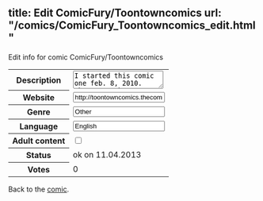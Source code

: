 title: Edit ComicFury/Toontowncomics
url: "/comics/ComicFury_Toontowncomics_edit.html"
---
Edit info for comic ComicFury/Toontowncomics

<form name="comic" action="http://gaepostmail.appengine.com/comic" name="post">
<table class="comicinfo">
<tr>
<th>Description</th><td><textarea name="description">I started this comic one feb. 8, 2010. These are the true events of my life.</textarea></td>
</tr>
<tr>
<th>Website</th><td><input type="text" name="url" value="http://toontowncomics.thecomicseries.com/"/></td>
</tr>
<tr>
<th>Genre</th><td><input type="text" name="genre" value="Other"/></td>
</tr>
<tr>
<th>Language</th><td><input type="text" name="language" value="English"/></td>
</tr>
<tr>
<th>Adult content</th><td><input type="checkbox" name="adult" value="adult" /></td>
</tr>
<tr>
<th>Status</th><td>ok on 11.04.2013</td>
</tr>
<tr>
<th>Votes</th><td>0</div></td>
</tr>
</table>
</form>

Back to the [comic](/comics/ComicFury_Toontowncomics.html).
